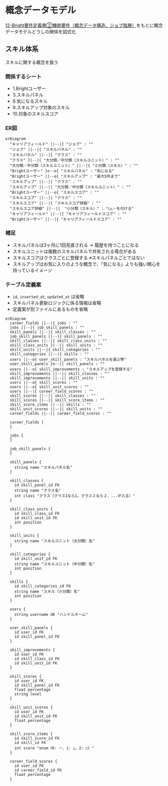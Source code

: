 # 概念データモデル

[12-Bright要件定義書②機能要件（概念データ構造、ジョブ階層）](https://docs.google.com/spreadsheets/d/1-MhX-jKPiplTCU3QrPsLUhzutxiXfkbVxwLA0wImA9s/edit#gid=1018705294)をもとに概念データモデルどうしの関係を図式化

## スキル体系

スキルに関する概念を扱う

### 関係するシート

- 1.Brightユーザー
- 3.スキルパネル
- 6.気になるスキル
- 9.スキルアップ対象のスキル
- 10.対象のスキルスコア

### ER図

```mermaid
erDiagram
  "キャリアフィールド" ||--|{ "ジョブ" : ""
  "ジョブ" ||--|{ "スキルパネル" : ""
  "スキルパネル" ||--|{ "クラス" : ""
  "クラス" }|--|{ "大分類／中分類（スキルユニット）" : ""
  "大分類／中分類（スキルユニット）" ||--|{ "小分類（スキル）" : ""
  "Brightユーザー" }o--o{ "スキルパネル" : "気になる"
  "Brightユーザー" ||--o{ "スキルアップ" : "最大5件まで"
  "スキルアップ" ||--|| "クラス" : ""
  "スキルアップ" ||--|| "大分類／中分類（スキルユニット）" : ""
  "Brightユーザー" ||--o{ "スキルスコア" : ""
  "スキルスコア" ||--|| "クラス" : ""
  "スキルスコア" ||--|{ "スキルスコア詳細" : ""
  "スキルスコア詳細" ||--||  "小分類（スキル）" : "◯△－を付ける"
  "キャリアフィールド" ||--|{ "キャリアフィールドスコア" : ""
  "Brightユーザー" ||--|{ "キャリアフィールドスコア" : ""
```

### 補足

- スキルパネルは3ヶ月に1回見直される → 履歴を持つことになる
- スキルユニットは複数のスキルパネルで共有される場合がある
- スキルスコアはクラスごとに登録する ※スキルパネルごとではない
- スキルアップはお気に入りのような概念で、「気になる」よりも強い関心を持っているイメージ

### テーブル定義案

- `id`, `inserted_at`, `updated_at` は省略
- スキルパネル更新ロジックに係る情報は省略
- 定義案が別ファイルにあるものを省略

```mermaid
erDiagram
  career_fields ||--|{ jobs : ""
  jobs ||--|{ job_skill_panels : ""
  skill_panels ||--|{ skill_classes : ""
  job_skill_panels ||--|{ skill_panels : ""
  skill_classes ||--|{ skill_class_units : ""
  skill_class_units }|--|| skill_units : ""
  skill_units ||--|{ skill_categories : ""
  skill_categories ||--|{ skills : ""
  users ||--o{ user_skill_panels : "スキルパネルを選ぶ等"
  user_skill_panels }o--|| skill_panels : ""
  users ||--o{ skill_improvements : "スキルアップを登録する"
  skill_improvements ||--|| skill_classes : ""
  skill_improvements ||--|| skill_units : ""
  users ||--o{ skill_scores : ""
  users ||--o{ skill_unit_scores : ""
  users ||--|{ career_field_scores : ""
  skill_scores ||--|| skill_classes : ""
  skill_scores ||--|{ skill_score_items : ""
  skill_score_items ||--|| skills : ""
  skill_unit_scores ||--|| skill_units : ""
  career_fields ||--|| career_field_scores : ""

  career_fields {
  }

  jobs {
  }

  job_skill_panels {
  }

  skill_panels {
    string name "スキルパネル名"
  }

  skill_classes {
    id skill_panel_id FK
    string name "クラス名"
    int class "クラス（クラス1なら1、クラス２なら２、...が入る）"
  }

  skill_class_units {
    id skill_class_id FK
    id skill_unit_id FK
    int position
  }

  skill_units {
    string name "スキルユニット（大分類）名"
  }

  skill_categories {
    id skill_unit_id FK
    string name "スキルユニット（中分類）名"
    int position
  }

  skills {
    id skill_categories_id FK
    string name "スキル（小分類）名"
    int position
  }

  users {
    string username UK "ハンドルネーム"
  }

  user_skill_panels {
    id user_id FK
    id skill_panel_id FK
  }

  skill_improvements {
    id user_id FK
    id skill_class_id FK
    id skill_unit_id FK
  }

  skill_scores {
    id user_id FK
    id skill_panel_id FK
    float percentage
    string level
  }

  skill_unit_scores {
    id user_id FK
    id skill_unit_id FK
    float percentage
  }

  skill_score_items {
    id skill_score_id FK
    id skill_id FK
    int score "enum（0: －、1: △、2: ◯）"
  }

  career_field_scores {
    id user_id FK
    id career_field_id FK
    float percentage
  }
```
